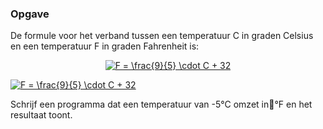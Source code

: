 ### Opgave

De formule voor het verband tussen een temperatuur C in graden Celsius en een temperatuur F in graden Fahrenheit is:

<center>
<a href="https://www.codecogs.com/eqnedit.php?latex=\fn_cm&space;F&space;=&space;\frac{9}{5}&space;\cdot&space;C&space;&plus;&space;32" target="_blank"><img src="https://latex.codecogs.com/svg.latex?\fn_cm&space;F&space;=&space;\frac{9}{5}&space;\cdot&space;C&space;&plus;&space;32" title="F = \frac{9}{5} \cdot C + 32" /></a>
</center>

<a href="https://www.codecogs.com/eqnedit.php?latex=\fn_phv&space;F&space;=&space;\frac{9}{5}&space;\cdot&space;C&space;&plus;&space;32" target="_blank"><img src="https://latex.codecogs.com/svg.latex?\fn_phv&space;F&space;=&space;\frac{9}{5}&space;\cdot&space;C&space;&plus;&space;32" title="F = \frac{9}{5} \cdot C + 32" /></a>

Schrijf een programma dat een temperatuur van -5°C omzet in°F en het resultaat toont.
